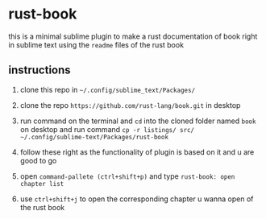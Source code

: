 # rust-book


this is a minimal sublime plugin to make a rust documentation of book right in sublime text using the `readme` files of
the rust book

## instructions

1. clone this repo in `~/.config/sublime_text/Packages/ `
2. clone the repo `https://github.com/rust-lang/book.git` in desktop
3. run command on the terminal and `cd` into the cloned folder named `book` on desktop and run command
	`cp -r listings/ src/ ~/.config/sublime-text/Packages/rust-book`

4. follow these right as the functionality of plugin is based on it and u are good to go


5. open `command-pallete (ctrl+shift+p)` and type `rust-book: open chapter list`
6. use `ctrl+shift+j` to open the corresponding chapter u wanna open of the rust book
